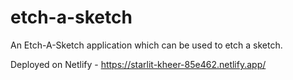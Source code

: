 # etch-a-sketch
An Etch-A-Sketch application which can be used to etch a sketch.

Deployed on Netlify - https://starlit-kheer-85e462.netlify.app/
